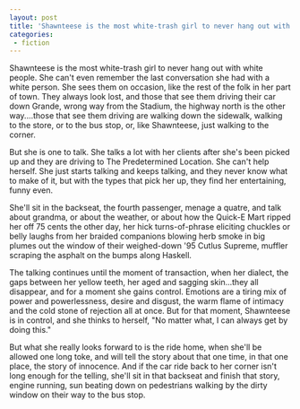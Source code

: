 ```yaml
---
layout: post
title: 'Shawnteese is the most white-trash girl to never hang out with white people'
categories:
 - fiction
---
```


Shawnteese is the most white-trash girl to never hang out with white people. She can't even remember the last conversation she had with a white person. She sees them on occasion, like the rest of the folk in her part of town. They always look lost, and those that see them driving their car down Grande, wrong way from the Stadium, the highway north is the other way....those that see them driving are walking down the sidewalk, walking to the store, or to the bus stop, or, like Shawnteese, just walking to the corner.





But she is one to talk. She talks a lot with her clients after she's been picked up and they are driving to The Predetermined Location. She can't help herself. She just starts talking and keeps talking, and they never know what to make of it, but with the types that pick her up, they find her entertaining, funny even.





She'll sit in the backseat, the fourth passenger, menage a quatre, and talk about grandma, or about the weather, or about how the Quick-E Mart ripped her off 75 cents the other day, her hick turns-of-phrase eliciting chuckles or belly laughs from her braided companions blowing herb smoke in big plumes out the window of their weighed-down '95 Cutlus Supreme, muffler scraping the asphalt on the bumps along Haskell.





The talking continues until the moment of transaction, when her dialect, the gaps between her yellow teeth, her aged and sagging skin...they all disappear, and for a moment she gains control. Emotions are a tiring mix of power and powerlessness, desire and disgust, the warm flame of intimacy and the cold stone of rejection all at once. But for that moment, Shawnteese is in control, and she thinks to herself, "No matter what, I can always get by doing this."





But what she really looks forward to is the ride home, when she'll be allowed one long toke, and will tell the story about that one time, in that one place, the story of innocence. And if the car ride back to her corner isn't long enough for the telling, she'll sit in that backseat and finish that story, engine running, sun beating down on pedestrians walking by the dirty window on their way to the bus stop.